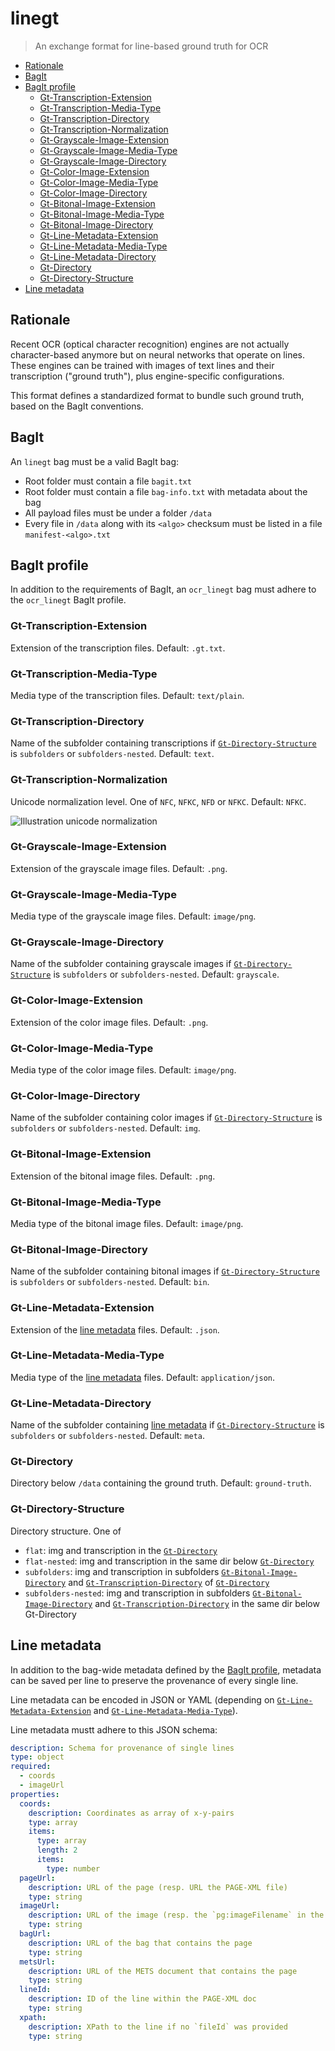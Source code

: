 # linegt

> An exchange format for line-based ground truth for OCR

<!-- BEGIN-MARKDOWN-TOC -->
* [Rationale](#rationale)
* [BagIt](#bagit)
* [BagIt profile](#bagit-profile)
	* [Gt-Transcription-Extension](#gt-transcription-extension)
	* [Gt-Transcription-Media-Type](#gt-transcription-media-type)
	* [Gt-Transcription-Directory](#gt-transcription-directory)
	* [Gt-Transcription-Normalization](#gt-transcription-normalization)
	* [Gt-Grayscale-Image-Extension](#gt-grayscale-image-extension)
	* [Gt-Grayscale-Image-Media-Type](#gt-grayscale-image-media-type)
	* [Gt-Grayscale-Image-Directory](#gt-grayscale-image-directory)
	* [Gt-Color-Image-Extension](#gt-color-image-extension)
	* [Gt-Color-Image-Media-Type](#gt-color-image-media-type)
	* [Gt-Color-Image-Directory](#gt-color-image-directory)
	* [Gt-Bitonal-Image-Extension](#gt-bitonal-image-extension)
	* [Gt-Bitonal-Image-Media-Type](#gt-bitonal-image-media-type)
	* [Gt-Bitonal-Image-Directory](#gt-bitonal-image-directory)
	* [Gt-Line-Metadata-Extension](#gt-line-metadata-extension)
	* [Gt-Line-Metadata-Media-Type](#gt-line-metadata-media-type)
	* [Gt-Line-Metadata-Directory](#gt-line-metadata-directory)
	* [Gt-Directory](#gt-directory)
	* [Gt-Directory-Structure](#gt-directory-structure)
* [Line metadata](#line-metadata)

<!-- END-MARKDOWN-TOC -->

## Rationale

Recent OCR (optical character recognition) engines are not actually
character-based anymore but on neural networks that operate on lines. These
engines can be trained with images of text lines and their transcription
("ground truth"), plus engine-specific configurations.

This format defines a standardized format to bundle such ground truth, based on
the BagIt conventions.

## BagIt

An `linegt` bag must be a valid BagIt bag:

* Root folder must contain a file `bagit.txt`
* Root folder must contain a file `bag-info.txt` with metadata about the bag
* All payload files must be under a folder `/data`
* Every file in `/data` along with its `<algo>` checksum must be listed in a
  file `manifest-<algo>.txt`

## BagIt profile

In addition to the requirements of BagIt, an `ocr_linegt` bag must adhere to
the `ocr_linegt` BagIt profile.

### Gt-Transcription-Extension

Extension of the transcription files. Default: `.gt.txt`.

### Gt-Transcription-Media-Type

Media type of the transcription files. Default: `text/plain`.

### Gt-Transcription-Directory

Name of the subfolder containing transcriptions if [`Gt-Directory-Structure`] is `subfolders` or `subfolders-nested`. Default: `text`.

### Gt-Transcription-Normalization

Unicode normalization level. One of `NFC`, `NFKC`, `NFD` or `NFKC`. Default: `NFKC`.

![Illustration unicode normalization](http://unicode.org/reports/tr15/images/UAX15-NormFig6.jpg)

### Gt-Grayscale-Image-Extension

Extension of the grayscale image files. Default: `.png`.

### Gt-Grayscale-Image-Media-Type

Media type of the grayscale image files. Default: `image/png`.

### Gt-Grayscale-Image-Directory

Name of the subfolder containing grayscale images if [`Gt-Directory-Structure`] is `subfolders` or `subfolders-nested`. Default: `grayscale`.

### Gt-Color-Image-Extension

Extension of the color image files. Default: `.png`.

### Gt-Color-Image-Media-Type

Media type of the color image files. Default: `image/png`.

### Gt-Color-Image-Directory

Name of the subfolder containing color images if [`Gt-Directory-Structure`] is `subfolders` or `subfolders-nested`. Default: `img`.

### Gt-Bitonal-Image-Extension

Extension of the bitonal image files. Default: `.png`.

### Gt-Bitonal-Image-Media-Type

Media type of the bitonal image files. Default: `image/png`.

### Gt-Bitonal-Image-Directory

Name of the subfolder containing bitonal images if [`Gt-Directory-Structure`] is `subfolders` or `subfolders-nested`. Default: `bin`.

### Gt-Line-Metadata-Extension

Extension of the [line metadata] files. Default: `.json`.

### Gt-Line-Metadata-Media-Type

Media type of the [line metadata] files. Default: `application/json`.

### Gt-Line-Metadata-Directory

Name of the subfolder containing [line metadata] if [`Gt-Directory-Structure`] is `subfolders` or `subfolders-nested`. Default: `meta`.

### Gt-Directory

Directory below `/data` containing the ground truth. Default: `ground-truth`.

### Gt-Directory-Structure

Directory structure. One of 

  - `flat`: img and transcription in the [`Gt-Directory`]
  - `flat-nested`: img and transcription in the same dir below [`Gt-Directory`]
  - `subfolders`: img and transcription in subfolders [`Gt-Bitonal-Image-Directory`] and [`Gt-Transcription-Directory`] of [`Gt-Directory`]
  - `subfolders-nested`: img and transcription in subfolders [`Gt-Bitonal-Image-Directory`] and [`Gt-Transcription-Directory`] in the same dir below Gt-Directory

## Line metadata

In addition to the bag-wide metadata defined by the [BagIt profile], metadata
can be saved per line to preserve the provenance of every single line.

Line metadata can be encoded in JSON or YAML (depending on
[`Gt-Line-Metadata-Extension`] and [`Gt-Line-Metadata-Media-Type`]).

Line metadata mustt adhere to this JSON schema:

<!-- BEGIN-EVAL -w '```yaml' '```' -- cat single-line.yml -->
```yaml
description: Schema for provenance of single lines
type: object
required:
  - coords
  - imageUrl
properties:
  coords:
    description: Coordinates as array of x-y-pairs
    type: array
    items:
      type: array
      length: 2
      items:
        type: number
  pageUrl:
    description: URL of the page (resp. URL the PAGE-XML file)
    type: string
  imageUrl:
    description: URL of the image (resp. the `pg:imageFilename` in the PAGE-XML file)
    type: string
  bagUrl:
    description: URL of the bag that contains the page
    type: string
  metsUrl:
    description: URL of the METS document that contains the page
    type: string
  lineId:
    description: ID of the line within the PAGE-XML doc
    type: string
  xpath:
    description: XPath to the line if no `fileId` was provided
    type: string
```

<!-- END-EVAL -->

<!--
   ==================================================================
   Reference links
   ==================================================================
--->
[`Gt-Directory`]: #gt-directory
[`Gt-Bitonal-Image-Directory`]: #gt-bitonal-image-directory
[`Gt-Transcription-Directory`]: #gt-transcription-directory
[`Gt-Directory-Structure`]: #gt-directory-structure
[`Gt-Line-Metadata-Directory`]: #gt-bitonal-image-directory
[`Gt-Line-Metadata-Extension`]: #gt-line-metadata-extension
[`Gt-Line-Metadata-Media-Type`]: #gt-line-metadata-media-type
[BagIt Profile]: #bagit-profile
[line metadata]: #line-metadata
